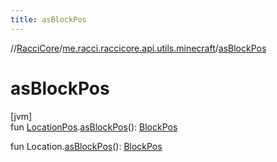 ```yaml
---
title: asBlockPos
---
```

//[RacciCore](../../index.html)/[me.racci.raccicore.api.utils.minecraft](index.html)/[asBlockPos](as-block-pos.html)



# asBlockPos



[jvm]\
fun [LocationPos](-location-pos/index.html).[asBlockPos](as-block-pos.html)(): [BlockPos](-block-pos/index.html)

fun Location.[asBlockPos](as-block-pos.html)(): [BlockPos](-block-pos/index.html)




